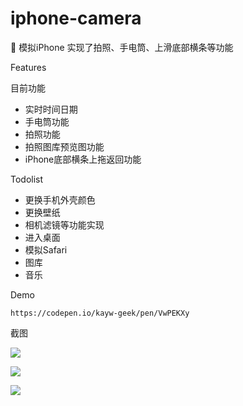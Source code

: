 # iphone-camera
:iphone: 模拟iPhone 实现了拍照、手电筒、上滑底部横条等功能

Features

目前功能

- 实时时间日期
- 手电筒功能
- 拍照功能
- 拍照图库预览图功能
- iPhone底部横条上拖返回功能

Todolist

- 更换手机外壳颜色
- 更换壁纸
- 相机滤镜等功能实现
- 进入桌面
- 模拟Safari
- 图库
- 音乐

Demo

```
https://codepen.io/kayw-geek/pen/VwPEKXy
```

截图

![](https://static.chasing-innovation.com/demo/1.png)

![](https://static.chasing-innovation.com/demo/2.png)

![](https://static.chasing-innovation.com/demo/3.png)